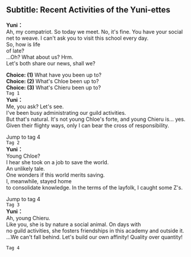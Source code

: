# 

  
## Subtitle: Recent Activities of the Yuni-ettes
  
**Yuni：**  
Ah, my compatriot. So today we meet. No, it's fine. You have your social  
net to weave. I can't ask you to visit this school every day.  
 So, how is life  
of late?  
 ...Oh? What about us? Hrm.  
 Let's both share our news, shall we?  
  
**Choice: (1)**  What have you been up to?  
**Choice: (2)**  What's Chloe been up to?  
**Choice: (3)**  What's Chieru been up to?  
`Tag 1`  
**Yuni：**  
Me, you ask? Let's see.  
 I've been busy administrating our guild activities.  
But that's natural. It's not young Chloe's forte, and young Chieru is... yes.  
Given their flighty ways, only I can bear the cross of responsibility.  
  
Jump to tag 4  
`Tag 2`  
**Yuni：**  
Young Chloe?  
 I hear she took on a job to save the world.  
 An unlikely tale.  
One wonders if this world merits saving.  
 I, meanwhile, stayed home  
to consolidate knowledge. In the terms of the layfolk, I caught some Z's.  
  
Jump to tag 4  
`Tag 3`  
**Yuni：**  
Ah, young Chieru.  
 Like you, she is by nature a social animal. On days with  
no guild activities, she fosters friendships in this academy and outside it.  
...We can't fall behind. Let's build our own affinity! Quality over quantity!  
  
`Tag 4`  
